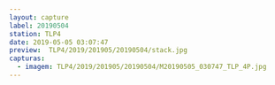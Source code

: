 ```yaml
---
layout: capture
label: 20190504
station: TLP4
date: 2019-05-05 03:07:47
preview:  TLP4/2019/201905/20190504/stack.jpg
capturas:
  - imagem: TLP4/2019/201905/20190504/M20190505_030747_TLP_4P.jpg
---
```

